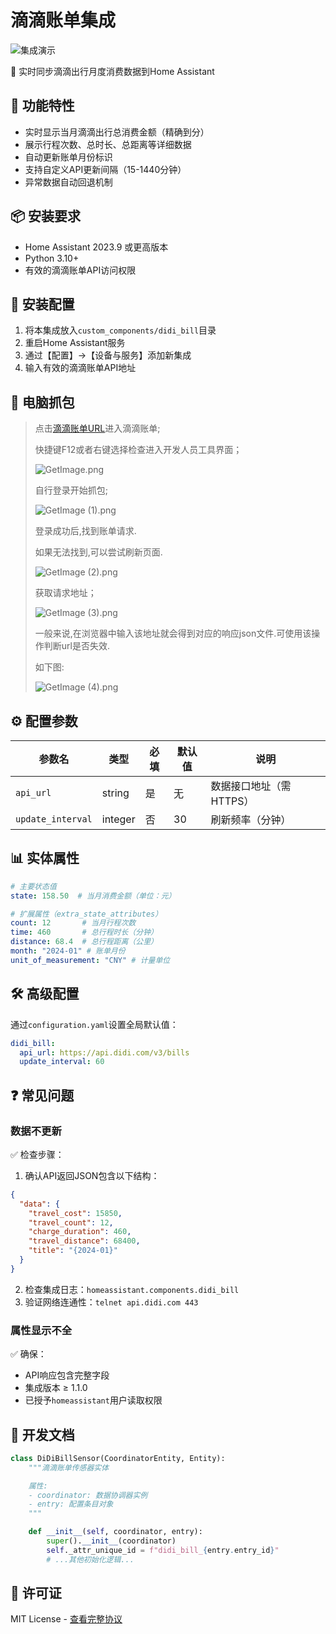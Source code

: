 
# 滴滴账单集成

![集成演示](docs/screenshot.png)

🔖 实时同步滴滴出行月度消费数据到Home Assistant

## 🚀 功能特性
- 实时显示当月滴滴出行总消费金额（精确到分）
- 展示行程次数、总时长、总距离等详细数据
- 自动更新账单月份标识
- 支持自定义API更新间隔（15-1440分钟）
- 异常数据自动回退机制

## 📦 安装要求
- Home Assistant 2023.9 或更高版本
- Python 3.10+
- 有效的滴滴账单API访问权限

## 🔧 安装配置
1. 将本集成放入`custom_components/didi_bill`目录
2. 重启Home Assistant服务
3. 通过【配置】->【设备与服务】添加新集成
4. 输入有效的滴滴账单API地址

## 🔧 电脑抓包
> 点击[滴滴账单URL](https://page.udache.com/wyc-webx/wyc-monthly-report/index.html#/index)进入滴滴账单;
> 
> 
> 快捷键F12或者右键选择检查进入开发人员工具界面；
> 
> ![GetImage.png](https://prod-files-secure.s3.us-west-2.amazonaws.com/3000b253-ad1d-4b56-ade8-1d4a6316d834/9d72eb17-ec02-4180-8761-41a15d8ddc7d/GetImage.png)
> 
> 自行登录开始抓包; 
> 
> ![GetImage (1).png](https://prod-files-secure.s3.us-west-2.amazonaws.com/3000b253-ad1d-4b56-ade8-1d4a6316d834/24e9324d-66c2-40ea-b947-8b393d6b9d59/GetImage_(1).png)
> 
> 登录成功后,找到账单请求.
> 
> 如果无法找到,可以尝试刷新页面.
> 
> ![GetImage (2).png](https://prod-files-secure.s3.us-west-2.amazonaws.com/3000b253-ad1d-4b56-ade8-1d4a6316d834/5f1a539f-126f-4b01-8914-e6d652de49c2/GetImage_(2).png)
> 
> 获取请求地址；
> 
> ![GetImage (3).png](https://prod-files-secure.s3.us-west-2.amazonaws.com/3000b253-ad1d-4b56-ade8-1d4a6316d834/e6097bd3-44fe-4e31-a4f6-a6b40c87b947/GetImage_(3).png)
> 
> 一般来说,在浏览器中输入该地址就会得到对应的响应json文件.可使用该操作判断url是否失效.
> 
> 如下图:
> 
> ![GetImage (4).png](https://prod-files-secure.s3.us-west-2.amazonaws.com/3000b253-ad1d-4b56-ade8-1d4a6316d834/3a2d88ee-59ff-4ebc-be0e-286e4104d350/GetImage_(4).png)
>

## ⚙️ 配置参数
| 参数名 | 类型 | 必填 | 默认值 | 说明 |
|--------|------|------|--------|-----|
| `api_url` | string | 是 | 无 | 数据接口地址（需HTTPS） |
| `update_interval` | integer | 否 | 30 | 刷新频率（分钟） |

## 📊 实体属性
```yaml
# 主要状态值
state: 158.50  # 当月消费金额（单位：元）

# 扩展属性（extra_state_attributes）
count: 12       # 当月行程次数
time: 460       # 总行程时长（分钟）
distance: 68.4  # 总行程距离（公里）
month: "2024-01" # 账单月份
unit_of_measurement: "CNY" # 计量单位
```

## 🛠️ 高级配置
通过`configuration.yaml`设置全局默认值：
```yaml
didi_bill:
  api_url: https://api.didi.com/v3/bills
  update_interval: 60
```

## ❓ 常见问题
### 数据不更新
✅ 检查步骤：
1. 确认API返回JSON包含以下结构：
```json
{
  "data": {
    "travel_cost": 15850,
    "travel_count": 12,
    "charge_duration": 460,
    "travel_distance": 68400,
    "title": "{2024-01}"
  }
}
```
2. 检查集成日志：`homeassistant.components.didi_bill`
3. 验证网络连通性：`telnet api.didi.com 443`

### 属性显示不全
✅ 确保：
- API响应包含完整字段
- 集成版本 ≥ 1.1.0
- 已授予`homeassistant`用户读取权限

## 📄 开发文档
```python
class DiDiBillSensor(CoordinatorEntity, Entity):
    """滴滴账单传感器实体

    属性:
    - coordinator: 数据协调器实例
    - entry: 配置条目对象
    """

    def __init__(self, coordinator, entry):
        super().__init__(coordinator)
        self._attr_unique_id = f"didi_bill_{entry.entry_id}"
        # ...其他初始化逻辑...
```

## 📜 许可证
MIT License - [查看完整协议](LICENSE)
